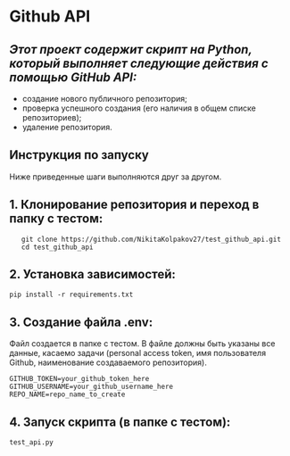 # Github API


## *Этот проект содержит скрипт на Python, который выполняет следующие действия с помощью GitHub API:*
- создание нового публичного репозитория;
- проверка успешного создания (его наличия в общем списке репозиториев);
- удаление репозитория.

## Инструкция по запуску
Ниже приведенные шаги выполняются друг за другом.

## 1. Клонирование репозитория и переход в папку с тестом:
```
   git clone https://github.com/NikitaKolpakov27/test_github_api.git
   cd test_github_api
```

## 2. Установка зависимостей:
```
pip install -r requirements.txt
```

## 3. Создание файла .env:
Файл создается в папке с тестом. 
В файле должны быть указаны все данные, касаемо задачи (personal access token, имя пользователя Github, 
наименование создаваемого репозитория).
```
GITHUB_TOKEN=your_github_token_here
GITHUB_USERNAME=your_github_username_here
REPO_NAME=repo_name_to_create
```

## 4. Запуск скрипта (в папке с тестом):
```
test_api.py
```